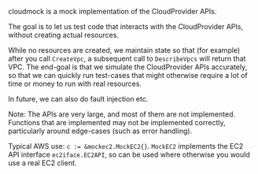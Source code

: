 cloudmock is a mock implementation of the CloudProvider APIs.

The goal is to let us test code that interacts with the CloudProvider APIs, without creating actual resources.

While no resources are created, we maintain state so that (for example) after you call `CreateVpc`, a subsequent
call to `DescribeVpcs` will return that VPC.  The end-goal is that we simulate the CloudProvider APIs accurately,
so that we can quickly run test-cases that might otherwise require a lot of time or money to run with real
resources.

In future, we can also do fault injection etc.

Note: The APIs are very large, and most of them are not implemented.  Functions that are implemented may
not be implemented correctly, particularly around edge-cases (such as error handling).

Typical AWS use: `c := &mockec2.MockEC2{}`.  `MockEC2` implements the EC2 API interface `ec2iface.EC2API`,
so can be used where otherwise you would use a real EC2 client.
